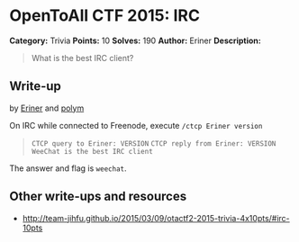 # OpenToAll CTF 2015: IRC

**Category:** Trivia
**Points:** 10
**Solves:** 190
**Author:** Eriner
**Description:** 

> What is the best IRC client?

## Write-up

by [Eriner](https://github.com/Eriner) and [polym](https://github.com/abpolym)

On IRC while connected to Freenode, execute `/ctcp Eriner version`
> `CTCP query to Eriner: VERSION`
> `CTCP reply from Eriner: VERSION WeeChat is the best IRC client`

The answer and flag is `weechat`.

## Other write-ups and resources

* <http://team-jihfu.github.io/2015/03/09/otactf2-2015-trivia-4x10pts/#irc-10pts>
